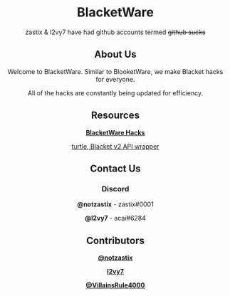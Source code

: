 <div align="center">
  <h1>BlacketWare</h1>
  <p>zastix & l2vy7 have had github accounts termed <strike>github sucks</strike></p>
  
  <h2>About Us</h2>
  <p>Welcome to BlacketWare. Similar to BlooketWare, we make Blacket hacks for everyone.</p>
  <p>All of the hacks are constantly being updated for efficiency.</p>
  
  <h2>Resources</h2>
  <p><b><a href="https://github.com/BlacketWare/blacket-hacks">BlacketWare Hacks</a></b></p>
  <p><a href="https://www.npmjs.com/package/blacket-turtle">turtle, Blacket v2 API wrapper</a></p>

  <h2>Contact Us</h2>
  <h3>Discord</h3>
  <p><b>@notzastix</b> - zastix#0001</p>
  <p><b>@l2vy7</b> - acai#6284</p>
  
  <h2>Contributors</h2>
  <p><b><a href="https://zastix.xyz">@notzastix</a></b></p>
  <p><b><a href="https://acaiberii.win">l2vy7</a></b></p>
  <p><b><a href="https://github.com/VillainsRule4000">@VillainsRule4000</a></b></p>
<div>
